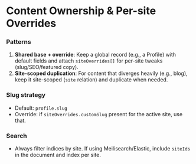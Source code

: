 # Content Ownership & Per-site Overrides

### Patterns
1. **Shared base + override**: Keep a global record (e.g., a Profile) with default fields and attach `siteOverrides[]` for per-site tweaks (slug/SEO/featured copy).
2. **Site-scoped duplication**: For content that diverges heavily (e.g., blog), keep it site-scoped (`site` relation) and duplicate when needed.

### Slug strategy
- Default: `profile.slug`
- Override: if `siteOverrides.customSlug` present for the active site, use that.

### Search
- Always filter indices by site. If using Meilisearch/Elastic, include `siteIds` in the document and index per site.
